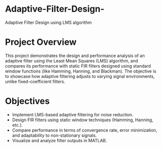 # Adaptive-Filter-Design-
Adaptive Filter Design using LMS algorithm
# Project Overview
This project demonstrates the design and performance analysis of an adaptive filter using the Least Mean Squares (LMS) algorithm, and compares its performance with static FIR filters designed using standard window functions (like Hamming, Hanning, and Blackman). The objective is to showcase how adaptive filtering adjusts to varying signal environments, unlike fixed-coefficient filters.
# Objectives
- Implement LMS-based adaptive filtering for noise reduction.
- Design FIR filters using static window techniques (Hamming, Hanning, etc.).
- Compare performance in terms of convergence rate, error minimization, and adaptability to non-stationary signals.
- Visualize and analyze filter outputs in MATLAB.
